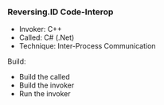 ### Reversing.ID Code-Interop
* Invoker: C++
* Called: C# (.Net)
* Technique: Inter-Process Communication

Build:
- Build the called
- Build the invoker
- Run the invoker
